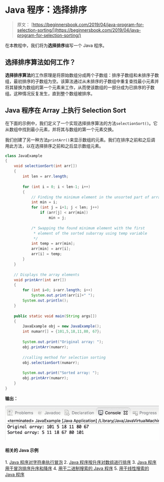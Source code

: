 # Java 程序：选择排序

> 原文： [https://beginnersbook.com/2019/04/java-program-for-selection-sorting/](https://beginnersbook.com/2019/04/java-program-for-selection-sorting/)

在本教程中，我们将为**选择排序**编写一个 Java 程序。

## 选择排序算法如何工作？

**选择排序算法**的工作原理是将原始数组分成两个子数组：排序子数组和未排序子数组，最初排序的子数组为空。该算法通过从未排序的子数组中重复查找最小元素并将其替换为数组的第一个元素来工作，从而使该数组的一部分成为已排序的子数组。这种情况反复发生，直到整个数组被排序。

## Java 程序在 Array 上执行 Selection Sort

在下面的示例中，我们定义了一个实现选择排序算法的方法`selectionSort()`。它从数组中找到最小元素，并将其与数组的第一个元素交换。

我们创建了另一种方法`printArr()`来显示数组的元素。我们在排序之前和之后调用此方法，以在选择排序之前和之后显示数组元素。

```java
class JavaExample
{
    void selectionSort(int arr[])
    {
        int len = arr.length;

        for (int i = 0; i < len-1; i++)
        {
            // Finding the minimum element in the unsorted part of array
            int min = i;
            for (int j = i+1; j < len; j++)
                if (arr[j] < arr[min])
                    min = j;

            /* Swapping the found minimum element with the first
             * element of the sorted subarray using temp variable
             */
            int temp = arr[min];
            arr[min] = arr[i];
            arr[i] = temp;
        }
    }

    // Displays the array elements
    void printArr(int arr[])
    {
        for (int i=0; i<arr.length; i++)
            System.out.print(arr[i]+" ");
        System.out.println();
    }

    public static void main(String args[])
    {
        JavaExample obj = new JavaExample();
        int numarr[] = {101,5,18,11,80, 67};

        System.out.print("Original array: ");
        obj.printArr(numarr);

        //calling method for selection sorting
        obj.selectionSort(numarr);

        System.out.print("Sorted array: ");
        obj.printArr(numarr);
    }
}
```

**输出：**

![Java Selection sort program with example](img/2f14e087afb09569847d434b0ddfa572.jpg)

#### 相关的 Java 示例

1\. [Java 程序对字符串执行冒泡](https://beginnersbook.com/2019/04/java-program-to-perform-bubble-sort-on-strings/)
2\. [Java 程序按升序对数组进行排序](https://beginnersbook.com/2018/10/java-program-to-sort-an-array-in-ascending-order/)
3\. [Java 程序用于冒泡排序升序和降序](https://beginnersbook.com/2014/07/java-program-for-bubble-sort-in-ascending-descending-order/)
4\. [用于二进制搜索的 Java 程序](https://beginnersbook.com/2014/04/java-program-to-perform-binary-search/)
5\. [用于线性搜索的 Java 程序](https://beginnersbook.com/2014/04/java-program-for-linear-search-example/)